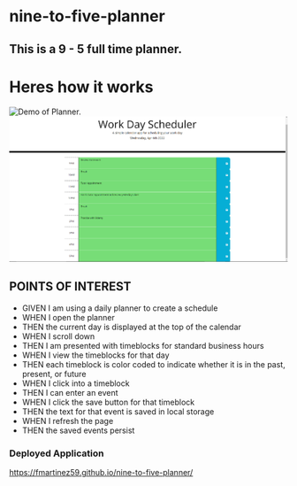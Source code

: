 # nine-to-five-planner

## This is a 9 - 5 full time planner. 

# Heres how it works
![Demo of Planner.](./assets/images/Work%20Day%20Scheduler.gif)
![Picture of Planner.](./assets/images/Screenshot%20(19).png)


## POINTS OF INTEREST
- GIVEN I am using a daily planner to create a schedule
- WHEN I open the planner
- THEN the current day is displayed at the top of the calendar
- WHEN I scroll down
- THEN I am presented with timeblocks for standard business hours
- WHEN I view the timeblocks for that day
- THEN each timeblock is color coded to indicate whether it is in the past, present, or future
- WHEN I click into a timeblock
- THEN I can enter an event
- WHEN I click the save button for that timeblock
- THEN the text for that event is saved in local storage
- WHEN I refresh the page
- THEN the saved events persist

### Deployed Application
https://fmartinez59.github.io/nine-to-five-planner/